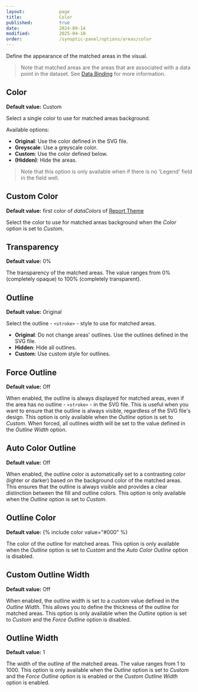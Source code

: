 ```yaml
---
layout:             page
title:              Color
published:          true
date:               2024-09-14
modified:           2025-04-10
order:              /synoptic-panel/options/areas/color
---
```


Define the appearance of the matched areas in the visual.

> Note that matched areas are the areas that are associated with a data point in the dataset. See [Data Binding](../../concepts/data-binding.md) for more information.

## Color

**Default value:** Custom

Select a single color to use for matched areas background.

Available options:

- **Original**: Use the color defined in the SVG file.
- **Greyscale**: Use a greyscale color.
- **Custom**: Use the color defined below.
- **(Hidden)**: Hide the areas.

> Note that this option is only available when if there is no 'Legend' field in the field well.

## Custom Color

**Default value:** first color of *dataColors* of [Report Theme](../../features/themes.md)

Select the color to use for matched areas background when the *Color* option is set to *Custom*.

## Transparency

**Default value:** 0%

The transparency of the matched areas. The value ranges from 0% (completely opaque) to 100% (completely transparent).

## Outline

**Default value:** Original

Select the outline - `<stroke>` - style to use for matched areas.

- **Original**: Do not change areas' outlines. Use the outlines defined in the SVG file.
- **Hidden**: Hide all outlines.
- **Custom**: Use custom style for outlines.

## Force Outline

**Default value:** Off

When enabled, the outline is always displayed for matched areas, even if the area has no outline - `<stroke>` - in the SVG file. This is useful when you want to ensure that the outline is always visible, regardless of the SVG file's design. This option is only available when the *Outline* option is set to *Custom*. 
When forced, all outlines width will be set to the value defined in the *Outline Width* option.

## Auto Color Outline

**Default value:** Off

When enabled, the outline color is automatically set to a contrasting color (lighter or darker) based on the background color of the matched areas. This ensures that the outline is always visible and provides a clear distinction between the fill and outline colors. This option is only available when the *Outline* option is set to *Custom*.

## Outline Color

**Default value:** {% include color value="#000" %}

The color of the outline for matched areas. This option is only available when the *Outline* option is set to *Custom* and the *Auto Color Outline* option is disabled.

## Custom Outline Width

**Default value:** Off

When enabled, the outline width is set to a custom value defined in the *Outline Width*. This allows you to define the thickness of the outline for matched areas. This option is only available when the *Outline* option is set to *Custom* and the *Force Outline* option is disabled. 

## Outline Width

**Default value:** 1

The width of the outline of the matched areas. The value ranges from 1 to 1000. This option is only available when the *Outline* option is set to *Custom* and the *Force Outline* option is is enabled or the *Custom Outline Width* option is enabled.

